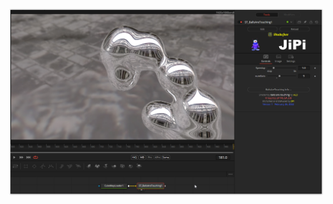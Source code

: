 <!-- +++ DO NOT REMOVE THIS COMMENT +++ DO NOT ADD OR EDIT ANY TEXT BEFORE THIS LINE +++ IT WOULD BE A REALLY BAD IDEA +++ -->

[![Thumbnail](BallsAreTouching.png)](https://www.shadertoy.com/view/MdlGWn "View on Shadertoy.com")

<!-- +++ DO NOT REMOVE THIS COMMENT +++ DO NOT EDIT ANY TEXT THAT COMES AFTER THIS LINE +++ TRUST ME: JUST DON'T DO IT +++ -->
